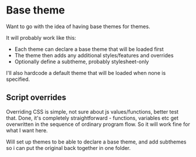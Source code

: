 Base theme
==========

Want to go with the idea of having base themes for themes.

It will probably work like this:

* Each theme can declare a base theme that will be loaded first
* The theme then adds any additional styles/features and overrides
* Optionally define a subtheme, probably stylesheet-only

I'll also hardcode a default theme that will be loaded when none is specified.


Script overrides
----------------
Overriding CSS is simple, not sure about js values/functions, better test that.
Done, it's completely straightforward - functions, variables etc get overwritten in the sequence of ordinary program flow.
So it will work fine for what I want here.

Will set up themes to be able to declare a base theme, and add subthemes so i can put the original back together in one folder.


